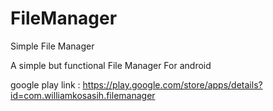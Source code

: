 # FileManager
Simple File Manager

A simple but functional File Manager For android

google play link : https://play.google.com/store/apps/details?id=com.williamkosasih.filemanager

